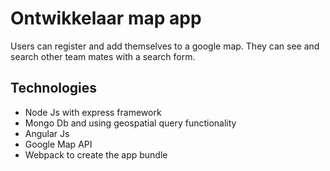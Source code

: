 # Ontwikkelaar map app

Users can register and add themselves to a google map. They can see and search other
team mates with a search form.

## Technologies

* Node Js with express framework
* Mongo Db and using geospatial query functionality
* Angular Js
* Google Map API
* Webpack to create the app bundle
